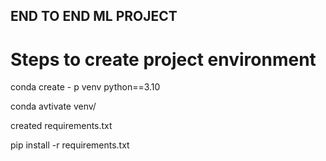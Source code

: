 ## END TO END ML PROJECT

# Steps to create project environment

conda create - p venv python==3.10

conda avtivate venv/

created requirements.txt

pip install -r requirements.txt
